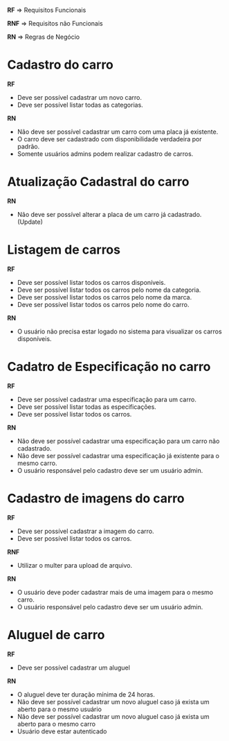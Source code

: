 **RF** => Requisitos Funcionais

**RNF** => Requisitos não Funcionais

**RN** => Regras de Negócio

# Cadastro do carro

**RF** 
- Deve ser possível cadastrar um novo carro.
- Deve ser possível listar todas as categorias.

**RN** 
- Não deve ser possível cadastrar um carro com uma placa já existente.
- O carro deve ser cadastrado com disponibilidade verdadeira por padrão.
- Somente usuários admins podem realizar cadastro de carros.
  
# Atualização Cadastral do carro

**RN** 
- Não deve ser possível alterar a placa de um carro já cadastrado. (Update)

# Listagem de carros

**RF** 
- Deve ser possível listar todos os carros disponíveis.
- Deve ser possível listar todos os carros pelo nome da categoria.
- Deve ser possível listar todos os carros pelo nome da marca.
- Deve ser possível listar todos os carros pelo nome do carro.

**RN**
- O usuário não precisa estar logado no sistema para visualizar os carros disponíveis.

# Cadatro de Especificação no carro

**RF** 
- Deve ser possível cadastrar uma especificação para um carro.
- Deve ser possível listar todas as especificações.
- Deve ser possível listar todos os carros.
  
**RN**
- Não deve ser possível cadastrar uma especificação para um carro não cadastrado.
- Não deve ser possível cadastrar uma especificação já existente para o mesmo carro.
- O usuário responsável pelo cadastro deve ser um usuário admin.

# Cadastro de imagens do carro

**RF**
- Deve ser possível cadastrar a imagem do carro.
- Deve ser possível listar todos os carros.
  
**RNF** 
- Utilizar o multer para upload de arquivo.

**RN** 
- O usuário deve poder cadastrar mais de uma imagem para o mesmo carro.
- O usuário responsável pelo cadastro deve ser um usuário admin.
  
# Aluguel de carro

**RF**
- Deve ser possível cadastrar um aluguel

**RN** 
- O aluguel deve ter duração mínima de 24 horas.
- Não deve ser possível cadastrar um novo aluguel caso já exista um aberto para o mesmo usuário
- Não deve ser possível cadastrar um novo aluguel caso já exista um aberto para o mesmo carro
- Usuário deve estar autenticado
  
